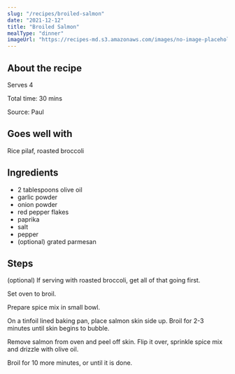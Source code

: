 ```yaml
---
slug: "/recipes/broiled-salmon"
date: "2021-12-12"
title: "Broiled Salmon"
mealType: "dinner"
imageUrl: "https://recipes-md.s3.amazonaws.com/images/no-image-placeholder.svg"
---
```


## About the recipe

Serves 4

Total time: 30 mins

Source: Paul

## Goes well with

Rice pilaf, roasted broccoli

## Ingredients

- 2 tablespoons olive oil
- garlic powder
- onion powder
- red pepper flakes
- paprika
- salt
- pepper
- (optional) grated parmesan

## Steps

(optional) If serving with roasted broccoli, get all of that going first.

Set oven to broil.

Prepare spice mix in small bowl.

On a tinfoil lined baking pan, place salmon skin side up. Broil for 2-3 minutes until skin begins to bubble.

Remove salmon from oven and peel off skin. Flip it over, sprinkle spice mix and drizzle with olive oil.

Broil for 10 more minutes, or until it is done.
